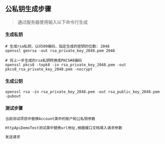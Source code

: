 ## 公私钥生成步骤



>  通过服务器使用输入以下命令行生成



#### 生成私钥

```shell
# 生成rsa私钥，以X509编码，指定生成的密钥的位数: 2048
openssl genrsa -out rsa_private_key_2048.pem 2048

# 将上一步生成的rsa私钥转换成PKCS#8编码
openssl pkcs8 -topk8 -in rsa_private_key_2048.pem -out pkcs8_rsa_private_key_2048.pem -nocrypt
```

#### 生成公钥

```shell
openssl rsa -in rsa_private_key_2048.pem -out rsa_public_key_2048.pem -pubout
```



#### 测试步骤

```html
当前测试项目中替换Account类中的账户和公私钥参数

HttpApiDemoTest测试类中替换url地址,根据接口文档填入请求参数

发送请求
```


